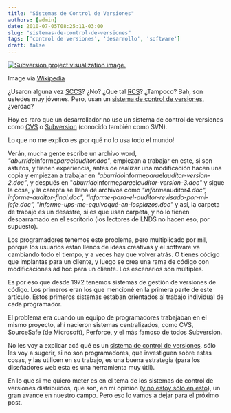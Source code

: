 ```yaml
---
title: "Sistemas de Control de Versiones"
authors: [admin]
date: 2010-07-05T08:25:11-03:00
slug: "sistemas-de-control-de-versiones"
tags: ['control de versiones', 'desarrollo', 'software']
draft: false
---
```


[![Subversion project visualization
image.](https://upload.wikimedia.org/wikipedia/commons/thumb/4/4e/Subversion_project_visualization.svg/300px-Subversion_project_visualization.svg.png)](http://commons.wikipedia.org/wiki/File:Subversion_project_visualization.svg)

Image via [Wikipedia](https://commons.wikipedia.org/wiki/File:Subversion_project_visualization.svg)

¿Usaron alguna vez
[SCCS](http://en.wikipedia.org/wiki/Source_Code_Control_System)? ¿No?
¿Que tal [RCS](http://en.wikipedia.org/wiki/Revision_Control_System)?
¿Tampoco? Bah, son ustedes muy jóvenes. Pero, usan un 
[sistema de control de versiones](http://es.wikipedia.org/wiki/Control_de_versiones), ¿verdad?

Hoy es raro que un desarrollador no use un sistema de control de
versiones como [CVS](http://www.nongnu.org/cvs) o
[Subversion](http://en.wikipedia.org/wiki/Subversion_%28software%29)
(conocido también como SVN).

Lo que no me explico es ¡por qué no lo usa todo el mundo!

Verán, mucha gente escribe un archivo word,
*"aburrido*informe*para*el*auditor.doc"*, empiezan a trabajar en este,
si son astutos, y tienen experiencia, antes de realizar una modificación
hacen una copia y empiezan a trabajar en
*"aburrido*informe*para*el*auditor-version-2.doc"*, y después en
"*aburrido*informe*para*el*auditor-version-3.doc"* y sigue la cosa, y
la carepta se llena de archivos como *"informe*auditor*4.doc",
informe-auditor-final.doc",
"informe-para-el-auditor-revisado-por-mi-jefe.doc",
"informe-ups-me-equivoqué-en-losplazos.doc"* y así, la carpeta de
trabajo es un desastre, si es que usan carpeta, y no lo tienen
desparramado en el escritorio (los lectores de LNDS no hacen eso, por
supuesto).

Los programadores tenemos este problema, pero multiplicado por mil,
porque los usuarios están llenos de ideas creativas y el software va
cambiando todo el tiempo, y a veces hay que volver atrás. O tienes
código que implantas para un cliente, y luego se crea una rama de código
con modificaciones ad hoc para un cliente. Los escenarios son múltiples.

Es por eso que desde 1972 tenemos sistemas de gestión de versiones de
código. Los primeros eran los que mencioné en la primera parte de este
artículo. Estos primeros sistemas estaban orientados al trabajo
individual de cada programador.

El problema era cuando un equipo de programadores trabajaban en el mismo
proyecto, ahí nacieron sistemas centralizados, como CVS, SourceSafe (de
Microsoft), Perforce, y el más famoso de todos Subversion.

No les voy a explicar acá qué es un [sistema de control de
versiones](http://es.wikipedia.org/wiki/Control_de_versiones), sólo les
voy a sugerir, si no son programadores, que investiguen sobre estas
cosas, y las utilicen en su trabajo, es una buena estrategía (para los
diseñadores web esta es una herramienta muy útil).

En lo que si me quiero meter es en el tema de los sistemas de control de
versiones distribuidos, que son, en mi opinión ([y no estoy sólo en
esto](http://joelonsoftware.com/items/2010/03/17.html)), un gran avance
en nuestro campo. Pero eso lo vamos a dejar para el próximo post.
